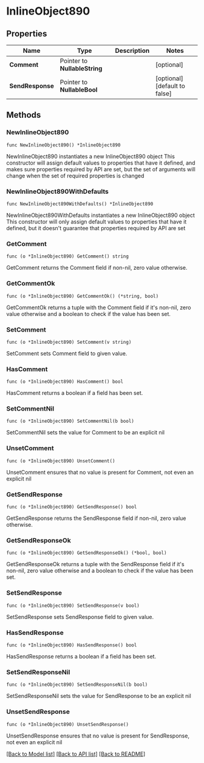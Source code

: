 # InlineObject890

## Properties

Name | Type | Description | Notes
------------ | ------------- | ------------- | -------------
**Comment** | Pointer to **NullableString** |  | [optional] 
**SendResponse** | Pointer to **NullableBool** |  | [optional] [default to false]

## Methods

### NewInlineObject890

`func NewInlineObject890() *InlineObject890`

NewInlineObject890 instantiates a new InlineObject890 object
This constructor will assign default values to properties that have it defined,
and makes sure properties required by API are set, but the set of arguments
will change when the set of required properties is changed

### NewInlineObject890WithDefaults

`func NewInlineObject890WithDefaults() *InlineObject890`

NewInlineObject890WithDefaults instantiates a new InlineObject890 object
This constructor will only assign default values to properties that have it defined,
but it doesn't guarantee that properties required by API are set

### GetComment

`func (o *InlineObject890) GetComment() string`

GetComment returns the Comment field if non-nil, zero value otherwise.

### GetCommentOk

`func (o *InlineObject890) GetCommentOk() (*string, bool)`

GetCommentOk returns a tuple with the Comment field if it's non-nil, zero value otherwise
and a boolean to check if the value has been set.

### SetComment

`func (o *InlineObject890) SetComment(v string)`

SetComment sets Comment field to given value.

### HasComment

`func (o *InlineObject890) HasComment() bool`

HasComment returns a boolean if a field has been set.

### SetCommentNil

`func (o *InlineObject890) SetCommentNil(b bool)`

 SetCommentNil sets the value for Comment to be an explicit nil

### UnsetComment
`func (o *InlineObject890) UnsetComment()`

UnsetComment ensures that no value is present for Comment, not even an explicit nil
### GetSendResponse

`func (o *InlineObject890) GetSendResponse() bool`

GetSendResponse returns the SendResponse field if non-nil, zero value otherwise.

### GetSendResponseOk

`func (o *InlineObject890) GetSendResponseOk() (*bool, bool)`

GetSendResponseOk returns a tuple with the SendResponse field if it's non-nil, zero value otherwise
and a boolean to check if the value has been set.

### SetSendResponse

`func (o *InlineObject890) SetSendResponse(v bool)`

SetSendResponse sets SendResponse field to given value.

### HasSendResponse

`func (o *InlineObject890) HasSendResponse() bool`

HasSendResponse returns a boolean if a field has been set.

### SetSendResponseNil

`func (o *InlineObject890) SetSendResponseNil(b bool)`

 SetSendResponseNil sets the value for SendResponse to be an explicit nil

### UnsetSendResponse
`func (o *InlineObject890) UnsetSendResponse()`

UnsetSendResponse ensures that no value is present for SendResponse, not even an explicit nil

[[Back to Model list]](../README.md#documentation-for-models) [[Back to API list]](../README.md#documentation-for-api-endpoints) [[Back to README]](../README.md)


